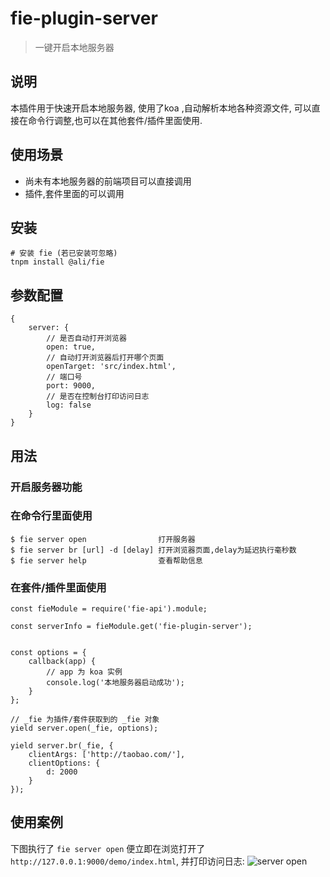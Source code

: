 # fie-plugin-server

> 一键开启本地服务器

## 说明

本插件用于快速开启本地服务器, 使用了koa ,自动解析本地各种资源文件, 可以直接在命令行调整,也可以在其他套件/插件里面使用.

## 使用场景

- 尚未有本地服务器的前端项目可以直接调用
- 插件,套件里面的可以调用

## 安装

```
# 安装 fie (若已安装可忽略)
tnpm install @ali/fie
```

## 参数配置

```
{
    server: {
        // 是否自动打开浏览器
        open: true,
        // 自动打开浏览器后打开哪个页面
        openTarget: 'src/index.html',
        // 端口号
        port: 9000,
        // 是否在控制台打印访问日志
        log: false
    }    
}
```

## 用法

### 开启服务器功能 

### 在命令行里面使用

```
$ fie server open                打开服务器
$ fie server br [url] -d [delay] 打开浏览器页面,delay为延迟执行毫秒数
$ fie server help                查看帮助信息
```

### 在套件/插件里面使用

```
const fieModule = require('fie-api').module;

const serverInfo = fieModule.get('fie-plugin-server');


const options = {
    callback(app) {
        // app 为 koa 实例
        console.log('本地服务器启动成功');
    }
};

// _fie 为插件/套件获取到的 _fie 对象
yield server.open(_fie, options);

yield server.br(_fie, {
    clientArgs: ['http://taobao.com/'],
    clientOptions: {
        d: 2000
    }
});

```

## 使用案例

下图执行了 `fie server open`  便立即在浏览打开了 `http://127.0.0.1:9000/demo/index.html`, 并打印访问日志:
![server open](https://img.alicdn.com/tps/TB1lmoVLXXXXXaaXXXXXXXXXXXX-640-537.gif)









